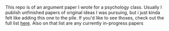 This repo is of an argument paper I wrote for a psychology class. Usually I publish unfinished papers of original ideas I was pursuing, but i just kinda felt like adding this one to the pile. If you'd like to see thoses, check out the full list [here](https://github.com/stars/evintunador/lists/research-papers). Also on that list are any currently in-progress papers